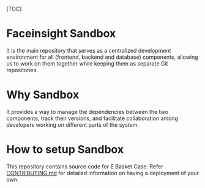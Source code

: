 [TOC]

# Faceinsight Sandbox

It is the main repository that serves as a centralized development environment for all (frontend, backend and database) components, allowing us to work on them together while keeping them as separate Git repositories. 

# Why Sandbox

It provides a way to manage the dependencies between the two components, track their versions, and facilitate collaboration among developers working on different parts of the system. 


# How to setup Sandbox

This repository contains source code for E Basket Case. Refer [CONTRIBUTING.md](CONTRIBUTING.md) for detailed information on having a deployment of your own.


